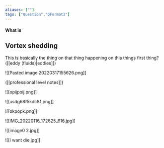 ```yaml
---
aliases: [""]
tags: ["Question","QFormat3"]
---
```


#### What is
## Vortex shedding
This is basically the thing on that thing happening on this things first thing? ([[eddy (fluids)|eddies]])

![[Pasted image 20220317155626.png]]

([[professional level notes]])

![[opijpoij.png]]

![[usdg68f5kdc81.png]]

![[okpopk.png]]

![[IMG_20220116_172625_616.jpg]]

![[image0 2.jpg]]

![[I want die.jpg]]

